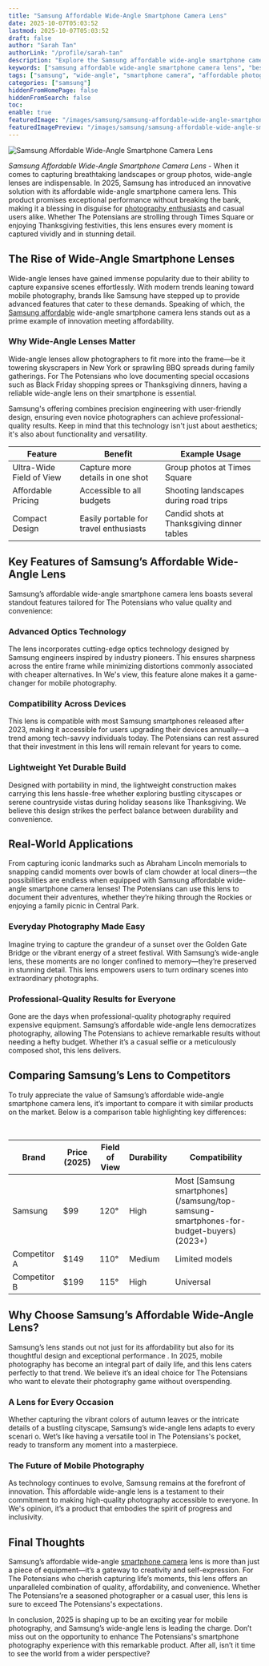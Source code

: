 ```yaml
---
title: "Samsung Affordable Wide-Angle Smartphone Camera Lens"
date: 2025-10-07T05:03:52
lastmod: 2025-10-07T05:03:52
draft: false
author: "Sarah Tan"
authorLink: "/profile/sarah-tan"
description: "Explore the Samsung affordable wide-angle smartphone camera lens, designed to capture stunning landscapes and group photos with ease, all at an accessible price point."
keywords: ["samsung affordable wide-angle smartphone camera lens", "best wide-angle lens for Samsung smartphones", "affordable Samsung smartphone camera lens"]
tags: ["samsung", "wide-angle", "smartphone camera", "affordable photography", "mobile lens"]
categories: ["samsung"]
hiddenFromHomePage: false
hiddenFromSearch: false
toc:
enable: true
featuredImage: "/images/samsung/samsung-affordable-wide-angle-smartphone-camera-lens.jpg"
featuredImagePreview: "/images/samsung/samsung-affordable-wide-angle-smartphone-camera-lens.jpg"
---
```


![Samsung Affordable Wide-Angle Smartphone Camera Lens](/images/samsung/samsung-affordable-wide-angle-smartphone-camera-lens.jpg)


_Samsung Affordable Wide-Angle Smartphone Camera Lens_ - When it comes to capturing breathtaking landscapes or group photos, wide-angle lenses are indispensable. In 2025, Samsung has introduced an innovative solution with its affordable wide-angle smartphone camera lens. This product promises exceptional performance without breaking the bank, making it a blessing in disguise for [photography enthusiasts](/samsung/best-samsung-smartphone-for-photography) and casual users alike. Whether The Potensians are strolling through Times Square or enjoying Thanksgiving festivities, this lens ensures every moment is captured vividly and in stunning detail.

## The Rise of Wide-Angle Smartphone Lenses

Wide-angle lenses have gained immense popularity due to their ability to capture expansive scenes effortlessly. With modern trends leaning toward mobile photography, brands like Samsung have stepped up to provide advanced features that cater to these demands. Speaking of which, the [Samsung affordable](/samsung/samsung-affordable-smartphone-for-smooth-performance) wide-angle smartphone camera lens stands out as a prime example of innovation meeting affordability.

### Why Wide-Angle Lenses Matter

Wide-angle lenses allow photographers to fit more into the frame—be it towering skyscrapers in New York or sprawling BBQ spreads during family gatherings. For The Potensians who love documenting special occasions such as Black Friday shopping sprees or Thanksgiving dinners, having a reliable wide-angle lens on their smartphone is essential.

Samsung's offering combines precision engineering with user-friendly design, ensuring even novice photographers can achieve professional-quality results. Keep in mind that this technology isn't just about aesthetics; it's also about functionality and versatility.

<div class="table-responsive">
<table class="html-table">
<thead>
<tr>
<th>Feature</th>
<th>Benefit</th>
<th>Example Usage</th>
</tr>
</thead>
<tbody>
<tr>
<td>Ultra-Wide Field of View</td>
<td>Capture more details in one shot</td>
<td>Group photos at Times Square</td>
</tr>
<tr>
<td>Affordable Pricing</td>
<td>Accessible to all budgets</td>
<td>Shooting landscapes during road trips</td>
</tr>
<tr>
<td>Compact Design</td>
<td>Easily portable for travel enthusiasts</td>
<td>Candid shots at Thanksgiving dinner tables</td>
</tr>
</tbody>
</table>
</div>

## Key Features of Samsung’s Affordable W​ide-Angle Lens

Samsung’s affordable wide-angle smartphone camera lens boasts several standout features tailored for The Potensians who value quality and convenience:

### Advanced Optics Technology

The lens incorporates cutting-edge optics technology designed by Samsung engineers inspired by industry pioneers. This ensures sharpness across the entire frame while minimizing distortions commonly associated with cheaper alternatives. In We's view, this feature alone makes it a game-changer for mobile photography.

### Compatibility Across Devices

This lens is compatible with most Samsung smartphones released after 2023, making it accessible for users upgrading their devices annually—a trend among tech-savvy individuals today. The Potensians can rest assured that their investment in this lens will remain relevant for years to come.

### Lightweight Yet Durable Build

Designed with portability in mind, the lightweight construction makes carrying this lens hassle-free whether exploring bustling cityscapes or serene countryside vistas during holiday seasons like Thanksgiving. We believe this design strikes the perfect balance between durability and convenience.

## Real-World Applications

From capturing iconic landmarks such as Abraham Lincoln memorials to snapping candid moments over bowls of clam chowder at local diners—the possibilities are endless when equipped with Samsung affordable wide-angle smartphone camera lenses! The Potensians can use this lens to document their adventures, whether they’re hiking through the Rockies or enjoying a family picnic in Central Park.

### Everyday Photography Made Easy

Imagine trying to capture the grandeur of a sunset over the Golden Gate Bridge or the vibrant energy of a street festival. With Samsung’s wide-angle lens, these moments are no longer confined to memory—they’re preserved in stunning detail.  This lens empowers users to turn ordinary scenes into extraordinary photographs.

### Professional-Quality Results for Everyone

Gone are the days when professional-quality photography required expensive equipment. Samsung’s affordable wide-angle lens democratizes photography, allowing The Potensians to achieve remarkable results without needing a hefty budget. Whether it’s a casual selfie or a meticulously composed shot, this lens delivers.

## Comparing Samsung’s Lens to Competitors

To truly appreciate the value of Samsung’s affordable wide-angle smartphone camera lens, it’s important to compare it with similar products on the market. Below is a comparison table highlighting key differences:

<div class="table-responsive">
<table class="html-table">
<thead>
<tr>
<th>Brand</th>
<th>Price (2025)</th>
<th>Field of View</th>
<th>Durability</th>
<th>Compatibility</th>
</tr>
</thead>
<tbody>
<tr>
<td>Samsung</td>​
<td>$99</td>
<td>120°</td>
<td>High</td>
<td>Most [Samsung smartphones](/samsung/top-samsung-smartphones-for-budget-buyers) (2023+)</td>
</tr>
<tr>
<td>Competitor A</td>
<td>$149</td>
<td>110°</td>
<td>Medium</td>
<td>Limited models</td>
</tr>
<tr>
<td>Competitor B</td>
<td>$199</td>
<td>115°</td>
<td>High</td>
<td>Universal</td>
</tr>
</tbody>
</table>
</div>

## Why Choose Samsung’s Affordable Wide-Angle Lens?

Samsung’s lens ​stands out not just for its affordability but also for its thoughtful design and exceptional performance . In 2025, mobile photography has become an integral part of daily life, and this lens caters perfectly to that trend. We believe it’s an ideal choice for The Potensians who want to elevate their photography game without overspending.

### A Lens for Every Occasion

Whether capturing the vibrant colors of autumn leaves or the intricate details of a bustling cityscape, Samsung’s wide-angle lens adapts to every scenari o. We​t’s like having a versatile tool in The Potensians's pocket, ready to transform any moment into a masterpiece.

### The Future of Mobile Photography

As technology continues to evolve, Samsung remains at the forefront of innovation. This affordable wide-angle lens is a testament to their commitment to making high-quality photography accessible to everyone. In We's opinion, it’s a product that embodies the spirit of progress and inclusivity.

## Final Thoughts

Samsung’s affordable wide-angle [smartphone camera](/samsung/cheap-samsung-smartphone-camera-lens-alternatives) lens is more than just a piece of equipment—it’s a gateway to creativity and self-expression. For The Potensians who cherish capturing life’s moments, this lens offers an unparalleled combination of quality, affordability, a​nd convenience. Whether The Potensians’re a seasoned photographer or a casual user, this lens is sure to exceed The Potensians's expectations.

In conclusion, 2025 is shaping up to be an exciting year for mobile photography, and Samsung’s wide-angle lens is leading the charge. Don’t miss out on the opportunity to enhance The Potensians's smartphone photography experience with this remarkable product. After all, isn’t it time to see the world from a wider perspective?